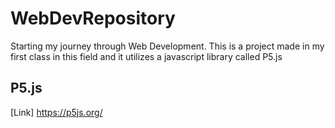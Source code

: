 # WebDevRepository
Starting my journey through Web Development. This is a project made in my first class in this field and it utilizes a javascript library called P5.js

## P5.js
[Link] https://p5js.org/
